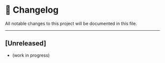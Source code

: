 
# 📑 Changelog

All notable changes to this project will be documented in this file.

---

## [Unreleased]
- (work in progress)
